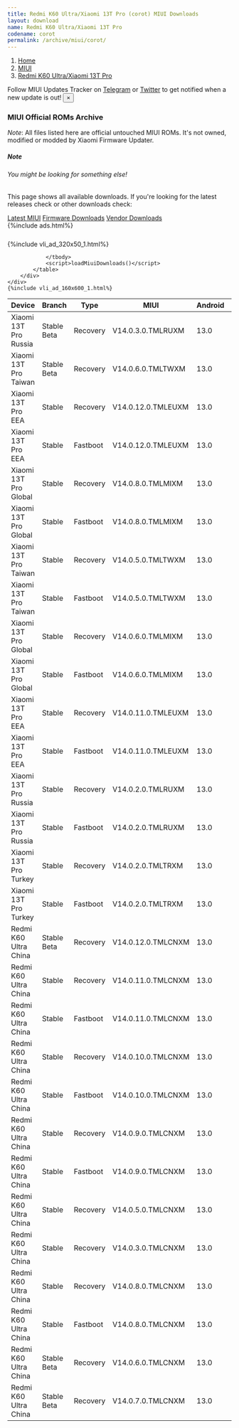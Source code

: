 ```yaml
---
title: Redmi K60 Ultra/Xiaomi 13T Pro (corot) MIUI Downloads
layout: download
name: Redmi K60 Ultra/Xiaomi 13T Pro
codename: corot
permalink: /archive/miui/corot/
---
```

<nav aria-label="breadcrumb">
    <ol class="breadcrumb">
        <li class="breadcrumb-item"><a href="/">Home</a></li>
        <li class="breadcrumb-item"><a href="/miui/">MIUI</a></li>
        <li class="breadcrumb-item active" aria-current="page"><a href="/miui/corot/">Redmi K60 Ultra/Xiaomi 13T Pro</a></li>
    </ol>
</nav>
<div class="alert alert-primary alert-dismissible fade show" role="alert">
    Follow MIUI Updates Tracker on <a href="https://t.me/MIUIUpdatesTracker" class="alert-link">Telegram</a>
     or <a href="https://twitter.com/MiFwUpdater" class="alert-link">Twitter</a> to get notified when a new update is out!
    <button type="button" class="close" data-dismiss="alert" aria-label="Close">
        <span aria-hidden="true">&times;</span>
    </button>
</div>

### MIUI Official ROMs Archive
*Note*: All files listed here are official untouched MIUI ROMs. It's not owned, modified or modded by Xiaomi Firmware Updater.
<div class="card">
  <div class="card-body">
    <h5 class="card-title">Note</h5>
    <h6 class="card-subtitle mb-2 text-muted">You might be looking for something else!</h6>
    <p class="card-text">This page shows all available downloads.
     If you're looking for the latest releases check or other downloads check:</p>
    <a href="/miui/corot/" class="card-link">Latest MIUI</a>
    <a href="/firmware/corot/" class="card-link">Firmware Downloads</a>
    <a href="/vendor/corot/" class="card-link">Vendor Downloads</a>
  </div>
</div>
{%include ads.html%}
<div class="row justify-content-center">
    <div class="col-10">
        <div class="table-responsive-md" style="margin-top: 25px;">
            {%include vli_ad_320x50_1.html%}
            <table id="miui" class="display dt-responsive nowrap compact table table-striped table-hover table-sm">
                <thead class="thead-dark">
                    <tr>
                        <th data-ref="device">Device</th>
                        <th data-ref="branch">Branch</th>
                        <th data-ref="type">Type</th>
                        <th data-ref="miui">MIUI</th>
                        <th data-ref="android">Android</th>
                        <th data-ref="size">Size</th>
                        <th data-ref="size">Date</th>
                        <th data-ref="link">Link</th>
                    </tr>
                </thead>
                <tbody>
                <tr><td>Xiaomi 13T Pro Russia</td><td>Stable Beta</td><td>Recovery</td><td>V14.0.3.0.TMLRUXM</td><td>13.0</td><td>5.5 GB</td><td>2023-10-02</td><td><a href="/miui/corot/stable beta/V14.0.3.0.TMLRUXM/">Download</a></td></tr>
<tr><td>Xiaomi 13T Pro Taiwan</td><td>Stable Beta</td><td>Recovery</td><td>V14.0.6.0.TMLTWXM</td><td>13.0</td><td>5.5 GB</td><td>2023-10-02</td><td><a href="/miui/corot/stable beta/V14.0.6.0.TMLTWXM/">Download</a></td></tr>
<tr><td>Xiaomi 13T Pro EEA</td><td>Stable</td><td>Recovery</td><td>V14.0.12.0.TMLEUXM</td><td>13.0</td><td>5.7 GB</td><td>2023-10-01</td><td><a href="/miui/corot/stable/V14.0.12.0.TMLEUXM/">Download</a></td></tr>
<tr><td>Xiaomi 13T Pro EEA</td><td>Stable</td><td>Fastboot</td><td>V14.0.12.0.TMLEUXM</td><td>13.0</td><td>7.6 GB</td><td>2023-09-26</td><td><a href="/miui/corot/stable/V14.0.12.0.TMLEUXM/">Download</a></td></tr>
<tr><td>Xiaomi 13T Pro Global</td><td>Stable</td><td>Recovery</td><td>V14.0.8.0.TMLMIXM</td><td>13.0</td><td>5.6 GB</td><td>2023-09-30</td><td><a href="/miui/corot/stable/V14.0.8.0.TMLMIXM/">Download</a></td></tr>
<tr><td>Xiaomi 13T Pro Global</td><td>Stable</td><td>Fastboot</td><td>V14.0.8.0.TMLMIXM</td><td>13.0</td><td>8.1 GB</td><td>2023-09-19</td><td><a href="/miui/corot/stable/V14.0.8.0.TMLMIXM/">Download</a></td></tr>
<tr><td>Xiaomi 13T Pro Taiwan</td><td>Stable</td><td>Recovery</td><td>V14.0.5.0.TMLTWXM</td><td>13.0</td><td>5.5 GB</td><td>2023-09-26</td><td><a href="/miui/corot/stable/V14.0.5.0.TMLTWXM/">Download</a></td></tr>
<tr><td>Xiaomi 13T Pro Taiwan</td><td>Stable</td><td>Fastboot</td><td>V14.0.5.0.TMLTWXM</td><td>13.0</td><td>6.8 GB</td><td>2023-09-13</td><td><a href="/miui/corot/stable/V14.0.5.0.TMLTWXM/">Download</a></td></tr>
<tr><td>Xiaomi 13T Pro Global</td><td>Stable</td><td>Recovery</td><td>V14.0.6.0.TMLMIXM</td><td>13.0</td><td>5.6 GB</td><td>2023-09-26</td><td><a href="/miui/corot/stable/V14.0.6.0.TMLMIXM/">Download</a></td></tr>
<tr><td>Xiaomi 13T Pro Global</td><td>Stable</td><td>Fastboot</td><td>V14.0.6.0.TMLMIXM</td><td>13.0</td><td>8.1 GB</td><td>2023-08-28</td><td><a href="/miui/corot/stable/V14.0.6.0.TMLMIXM/">Download</a></td></tr>
<tr><td>Xiaomi 13T Pro EEA</td><td>Stable</td><td>Recovery</td><td>V14.0.11.0.TMLEUXM</td><td>13.0</td><td>5.7 GB</td><td>2023-09-26</td><td><a href="/miui/corot/stable/V14.0.11.0.TMLEUXM/">Download</a></td></tr>
<tr><td>Xiaomi 13T Pro EEA</td><td>Stable</td><td>Fastboot</td><td>V14.0.11.0.TMLEUXM</td><td>13.0</td><td>7.6 GB</td><td>2023-09-22</td><td><a href="/miui/corot/stable/V14.0.11.0.TMLEUXM/">Download</a></td></tr>
<tr><td>Xiaomi 13T Pro Russia</td><td>Stable</td><td>Recovery</td><td>V14.0.2.0.TMLRUXM</td><td>13.0</td><td>5.5 GB</td><td>2023-09-26</td><td><a href="/miui/corot/stable/V14.0.2.0.TMLRUXM/">Download</a></td></tr>
<tr><td>Xiaomi 13T Pro Russia</td><td>Stable</td><td>Fastboot</td><td>V14.0.2.0.TMLRUXM</td><td>13.0</td><td>7.3 GB</td><td>2023-09-06</td><td><a href="/miui/corot/stable/V14.0.2.0.TMLRUXM/">Download</a></td></tr>
<tr><td>Xiaomi 13T Pro Turkey</td><td>Stable</td><td>Recovery</td><td>V14.0.2.0.TMLTRXM</td><td>13.0</td><td>5.5 GB</td><td>2023-09-26</td><td><a href="/miui/corot/stable/V14.0.2.0.TMLTRXM/">Download</a></td></tr>
<tr><td>Xiaomi 13T Pro Turkey</td><td>Stable</td><td>Fastboot</td><td>V14.0.2.0.TMLTRXM</td><td>13.0</td><td>7.1 GB</td><td>2023-08-21</td><td><a href="/miui/corot/stable/V14.0.2.0.TMLTRXM/">Download</a></td></tr>
<tr><td>Redmi K60 Ultra China</td><td>Stable Beta</td><td>Recovery</td><td>V14.0.12.0.TMLCNXM</td><td>13.0</td><td>6.3 GB</td><td>2023-09-25</td><td><a href="/miui/corot/stable beta/V14.0.12.0.TMLCNXM/">Download</a></td></tr>
<tr><td>Redmi K60 Ultra China</td><td>Stable</td><td>Recovery</td><td>V14.0.11.0.TMLCNXM</td><td>13.0</td><td>6.3 GB</td><td>2023-09-12</td><td><a href="/miui/corot/stable/V14.0.11.0.TMLCNXM/">Download</a></td></tr>
<tr><td>Redmi K60 Ultra China</td><td>Stable</td><td>Fastboot</td><td>V14.0.11.0.TMLCNXM</td><td>13.0</td><td>8.0 GB</td><td>2023-09-06</td><td><a href="/miui/corot/stable/V14.0.11.0.TMLCNXM/">Download</a></td></tr>
<tr><td>Redmi K60 Ultra China</td><td>Stable</td><td>Recovery</td><td>V14.0.10.0.TMLCNXM</td><td>13.0</td><td>6.3 GB</td><td>2023-09-05</td><td><a href="/miui/corot/stable/V14.0.10.0.TMLCNXM/">Download</a></td></tr>
<tr><td>Redmi K60 Ultra China</td><td>Stable</td><td>Fastboot</td><td>V14.0.10.0.TMLCNXM</td><td>13.0</td><td>7.9 GB</td><td>2023-08-29</td><td><a href="/miui/corot/stable/V14.0.10.0.TMLCNXM/">Download</a></td></tr>
<tr><td>Redmi K60 Ultra China</td><td>Stable</td><td>Recovery</td><td>V14.0.9.0.TMLCNXM</td><td>13.0</td><td>6.2 GB</td><td>2023-08-24</td><td><a href="/miui/corot/stable/V14.0.9.0.TMLCNXM/">Download</a></td></tr>
<tr><td>Redmi K60 Ultra China</td><td>Stable</td><td>Fastboot</td><td>V14.0.9.0.TMLCNXM</td><td>13.0</td><td>7.8 GB</td><td>2023-08-21</td><td><a href="/miui/corot/stable/V14.0.9.0.TMLCNXM/">Download</a></td></tr>
<tr><td>Redmi K60 Ultra China</td><td>Stable</td><td>Recovery</td><td>V14.0.5.0.TMLCNXM</td><td>13.0</td><td>6.3 GB</td><td>2023-08-15</td><td><a href="/miui/corot/stable/V14.0.5.0.TMLCNXM/">Download</a></td></tr>
<tr><td>Redmi K60 Ultra China</td><td>Stable</td><td>Recovery</td><td>V14.0.3.0.TMLCNXM</td><td>13.0</td><td>6.3 GB</td><td>2023-08-15</td><td><a href="/miui/corot/stable/V14.0.3.0.TMLCNXM/">Download</a></td></tr>
<tr><td>Redmi K60 Ultra China</td><td>Stable</td><td>Recovery</td><td>V14.0.8.0.TMLCNXM</td><td>13.0</td><td>6.3 GB</td><td>2023-08-15</td><td><a href="/miui/corot/stable/V14.0.8.0.TMLCNXM/">Download</a></td></tr>
<tr><td>Redmi K60 Ultra China</td><td>Stable</td><td>Fastboot</td><td>V14.0.8.0.TMLCNXM</td><td>13.0</td><td>7.9 GB</td><td>2023-08-10</td><td><a href="/miui/corot/stable/V14.0.8.0.TMLCNXM/">Download</a></td></tr>
<tr><td>Redmi K60 Ultra China</td><td>Stable Beta</td><td>Recovery</td><td>V14.0.6.0.TMLCNXM</td><td>13.0</td><td>6.3 GB</td><td>2023-08-15</td><td><a href="/miui/corot/stable beta/V14.0.6.0.TMLCNXM/">Download</a></td></tr>
<tr><td>Redmi K60 Ultra China</td><td>Stable Beta</td><td>Recovery</td><td>V14.0.7.0.TMLCNXM</td><td>13.0</td><td>6.3 GB</td><td>2023-08-15</td><td><a href="/miui/corot/stable beta/V14.0.7.0.TMLCNXM/">Download</a></td></tr>

                </tbody>
                <script>loadMiuiDownloads()</script>
            </table>
        </div>
    </div>
    {%include vli_ad_160x600_1.html%}
</div>
